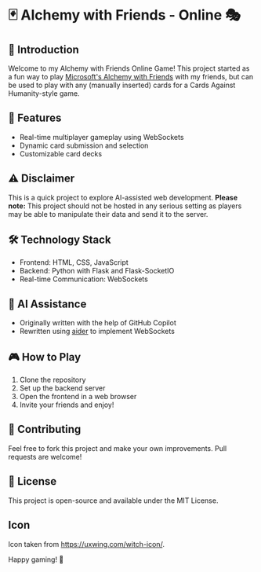# 🃏 Alchemy with Friends - Online 🎭

## 🌟 Introduction
Welcome to my Alchemy with Friends Online Game! This project started as a fun way to play [Microsoft's Alchemy with Friends](https://www.microsoft.com/en-us/research/uploads/prod/2020/11/Alchemy-with-Friends-Print-at-Home-2020.pdf) with my friends, but can be used to play with any (manually inserted) cards for a Cards Against Humanity-style game.

## 🚀 Features
- Real-time multiplayer gameplay using WebSockets
- Dynamic card submission and selection
- Customizable card decks

## ⚠️ Disclaimer
This is a quick project to explore AI-assisted web development. **Please note:** This project should not be hosted in any serious setting as players may be able to manipulate their data and send it to the server.

## 🛠️ Technology Stack
- Frontend: HTML, CSS, JavaScript
- Backend: Python with Flask and Flask-SocketIO
- Real-time Communication: WebSockets

## 🧠 AI Assistance
- Originally written with the help of GitHub Copilot
- Rewritten using [aider](https://aider.chat) to implement WebSockets

## 🎮 How to Play
1. Clone the repository
2. Set up the backend server
3. Open the frontend in a web browser
4. Invite your friends and enjoy!

## 🤝 Contributing
Feel free to fork this project and make your own improvements. Pull requests are welcome!

## 📜 License
This project is open-source and available under the MIT License.

## Icon
Icon taken from https://uxwing.com/witch-icon/.

Happy gaming! 🎉
